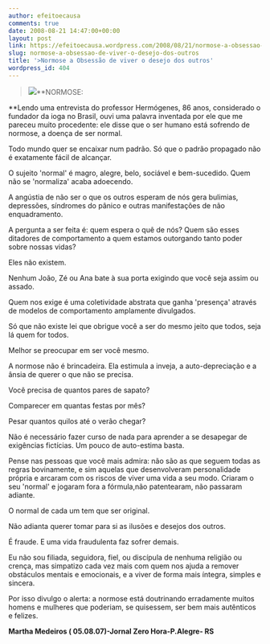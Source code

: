 ```yaml
---
author: efeitoecausa
comments: true
date: 2008-08-21 14:47:00+00:00
layout: post
link: https://efeitoecausa.wordpress.com/2008/08/21/normose-a-obsessao-de-viver-o-desejo-dos-outros/
slug: normose-a-obsessao-de-viver-o-desejo-dos-outros
title: '>Normose a Obsessão de viver o desejo dos outros'
wordpress_id: 404
---
```


>[![](http://efeitoecausa.files.wordpress.com/2008/08/normal2.jpg?w=172)](http://efeitoecausa.files.wordpress.com/2008/08/normal2.jpg)**NORMOSE:  
  
**Lendo uma entrevista do professor Hermógenes, 86 anos, considerado o fundador da ioga no Brasil, ouvi uma palavra inventada por ele que me pareceu muito procedente: ele disse que o ser humano está sofrendo de  normose, a doença de ser normal.  
  
Todo mundo quer se encaixar num padrão. Só que o padrão propagado não é exatamente fácil de alcançar.  
  
O sujeito 'normal' é magro, alegre, belo, sociável e bem-sucedido. Quem não se 'normaliza' acaba adoecendo.  
  
A  angústia de não ser o que os outros esperam de nós gera bulimias, depressões, síndromes do pânico e outras manifestações de não enquadramento.  
  
A pergunta a ser feita é: quem espera o quê de nós? Quem são esses ditadores  de comportamento a quem estamos outorgando tanto poder sobre nossas vidas?  
  
Eles não existem.  
  
Nenhum João, Zé ou Ana bate à sua porta exigindo que você seja assim ou assado.  
  
Quem nos exige é uma coletividade abstrata que ganha 'presença' através de modelos de comportamento amplamente divulgados.  
  
Só que não existe lei que obrigue você a ser do mesmo jeito que todos, seja lá quem for todos.  
  
Melhor se preocupar em ser você mesmo.  
  
A normose não é brincadeira. Ela estimula a inveja, a auto-depreciação e a ânsia de querer o que não se precisa.  
  
Você precisa de quantos pares de sapato?  
  
Comparecer em quantas festas por mês?  
  
Pesar quantos quilos até o verão  chegar?  
  
Não é necessário fazer curso de nada para aprender a se desapegar de exigências fictícias. Um pouco de auto-estima basta.  
  
Pense nas pessoas que você mais admira: não são as que seguem todas as regras bovinamente, e sim  aquelas que desenvolveram personalidade própria e arcaram com os riscos de viver uma vida a seu modo. Criaram o seu 'normal' e jogaram fora a fórmula,não patentearam, não passaram adiante.  
  
O normal de cada um tem que ser  original.  
  
Não adianta querer tomar para si as ilusões e desejos dos outros.  
  
É fraude. E uma vida fraudulenta faz sofrer demais.  
  
Eu não sou filiada, seguidora, fiel, ou discípula de nenhuma religião ou crença, mas simpatizo cada vez mais com quem nos ajuda a remover obstáculos  mentais e emocionais, e a viver de forma mais íntegra, simples e sincera.  
  
Por isso divulgo o alerta: a normose está doutrinando erradamente muitos homens e mulheres que poderiam, se quisessem, ser bem mais autênticos e felizes.  
  
**Martha Medeiros ( 05.08.07)-Jornal Zero Hora-P.Alegre- RS**
